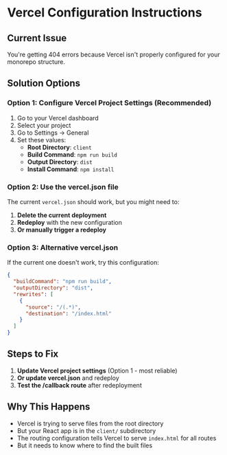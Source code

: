 # Vercel Configuration Instructions

## Current Issue
You're getting 404 errors because Vercel isn't properly configured for your monorepo structure.

## Solution Options

### Option 1: Configure Vercel Project Settings (Recommended)

1. Go to your Vercel dashboard
2. Select your project
3. Go to Settings → General
4. Set these values:
   - **Root Directory**: `client`
   - **Build Command**: `npm run build`
   - **Output Directory**: `dist`
   - **Install Command**: `npm install`

### Option 2: Use the vercel.json file

The current `vercel.json` should work, but you might need to:

1. **Delete the current deployment**
2. **Redeploy** with the new configuration
3. **Or manually trigger a redeploy**

### Option 3: Alternative vercel.json

If the current one doesn't work, try this configuration:

```json
{
  "buildCommand": "npm run build",
  "outputDirectory": "dist",
  "rewrites": [
    {
      "source": "/(.*)",
      "destination": "/index.html"
    }
  ]
}
```

## Steps to Fix

1. **Update Vercel project settings** (Option 1 - most reliable)
2. **Or update vercel.json** and redeploy
3. **Test the /callback route** after redeployment

## Why This Happens

- Vercel is trying to serve files from the root directory
- But your React app is in the `client/` subdirectory
- The routing configuration tells Vercel to serve `index.html` for all routes
- But it needs to know where to find the built files
